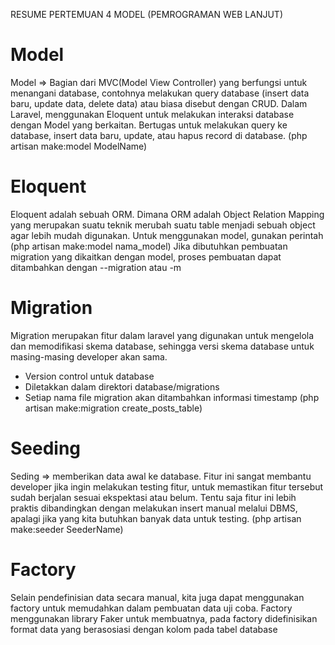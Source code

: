 RESUME PERTEMUAN 4
MODEL
(PEMROGRAMAN WEB LANJUT)

# Model
Model => Bagian dari MVC(Model View Controller) yang berfungsi untuk menangani database, contohnya melakukan query database (insert data baru, update data, delete data) atau biasa disebut dengan CRUD. Dalam Laravel, menggunakan Eloquent untuk melakukan interaksi database dengan Model yang berkaitan.
Bertugas untuk melakukan query ke database, insert data baru, update, atau hapus record di database.
(php artisan make:model ModelName)

# Eloquent
Eloquent adalah sebuah ORM. Dimana ORM adalah Object Relation Mapping yang merupakan suatu teknik merubah suatu table menjadi sebuah object agar lebih mudah digunakan.
Untuk menggunakan model, gunakan perintah (php artisan make:model nama_model)
Jika dibutuhkan pembuatan migration yang dikaitkan dengan model, proses pembuatan dapat ditambahkan dengan --migration atau -m

# Migration
Migration merupakan fitur dalam laravel yang digunakan untuk mengelola dan memodifikasi skema database, sehingga versi skema database untuk masing-masing developer akan sama.
- Version control untuk database
- Diletakkan dalam direktori database/migrations
- Setiap nama file migration akan ditambahkan informasi timestamp
(php artisan make:migration create_posts_table)

# Seeding
Seding => memberikan data awal ke database. Fitur ini sangat membantu developer jika ingin melakukan testing fitur, untuk memastikan fitur tersebut sudah berjalan sesuai ekspektasi atau belum. Tentu saja fitur ini lebih praktis dibandingkan dengan melakukan insert manual melalui DBMS, apalagi jika yang kita butuhkan banyak data untuk testing.
(php artisan make:seeder SeederName)

# Factory
Selain pendefinisian data secara manual, kita juga dapat menggunakan factory untuk memudahkan dalam pembuatan data uji coba. Factory menggunakan library Faker untuk membuatnya, pada factory didefinisikan format data yang berasosiasi dengan kolom pada tabel database